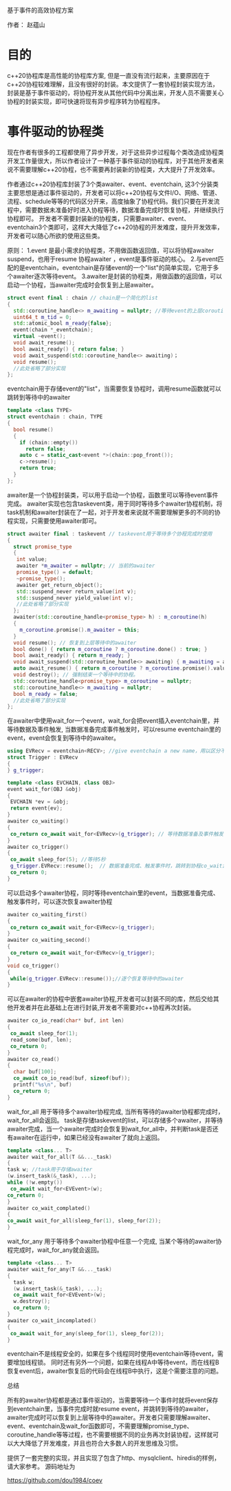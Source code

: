 
基于事件的高效协程方案

作者： 赵蕴山

# 目的

 c++20协程库是高性能的协程库方案, 但是一直没有流行起来，主要原因在于c++20协程较难理解，且没有很好的封装。本文提供了一套协程封装实现方法，封装是基于事件驱动的，将协程开发从其他代码中分离出来，开发人员不需要关心协程的封装实现，即可快速将现有异步程序转为协程程序。

# 事件驱动的协程类

现在作者有很多的工程都使用了异步开发，对于这些异步过程每个类改造成协程类开发工作量很大，所以作者设计了一种基于事件驱动的协程库，对于其他开发者来说不需要理解c++20协程，也不需要再封装新的协程类，大大提升了开发效率。

作者通过c++20协程库封装了3个类awaiter、event、eventchain, 这3个分装类主要思想是通过事件驱动的，开发者可以将c++20协程与文件I/O、网络、管道、流程、schedule等等的代码区分开来，高度抽象了协程代码。我们只要在开发流程中，需要数据未准备好时进入协程等待，数据准备完成时恢复协程，并继续执行协程即可。
开发者不需要封装新的协程类，只需要awaiter、event、eventchain3个类即可，这样大大降低了c++20协程的开发难度，提升开发效率，开发者可以随心所欲的使用这些类。

原则：
1.event 是最小需求的协程类，不用做函数返回值，可以将协程awaiter suspend，也用于resume 协程awaiter ，event是事件驱动的核心。
2.与event匹配的是eventchain，eventchain是存储event的一个"list"的简单实现，它用于多个awaiter逐次等待event。
3.awaiter是封装的协程类，用做函数的返回值，可以启动一个协程，当awaiter完成时会恢复到上层awaiter。

```cpp
struct event final : chain // chain是一个简化的list
{
  std::coroutine_handle<> m_awaiting = nullptr; //等待event的上层coroutine_handle
  uint64_t m_tid = 0;
  std::atomic_bool m_ready{false}; 
  event(chain *_eventchain);
  virtual ~event();
  void await_resume();
  bool await_ready() { return false; }
  void await_suspend(std::coroutine_handle<> awaiting)；
  void resume();
  //此处省略了部分实现
};
```

eventchain用于存储event的"list"，当需要恢复协程时，调用resume函数就可以跳转到等待中的awaiter

```cpp
template <class TYPE>
struct eventchain : chain, TYPE
{
  bool resume()
  {
    if (chain::empty())
      return false;
    auto c = static_cast<event *>(chain::pop_front());
    c->resume();
    return true;
  }
};
  ```

awaiter是一个协程封装类，可以用于启动一个协程，函数里可以等待event事件完成。
awaiter实现也包含taskevent类，用于同时等待多个awaiter协程机制，将task机制和awaiter封装在了一起，对于开发者来说就不需要理解更多的不同的协程实现，只需要使用awaiter即可。

```cpp
struct awaiter final : taskevent // taskevent用于等待多个协程完成时使用
{
  struct promise_type 
  {   
   int value;   
   awaiter *m_awaiter = nullptr; // 当前的awaiter
   promise_type() = default;
   ~promise_type();
   awaiter get_return_object();
   std::suspend_never return_value(int v);
   std::suspend_never yield_value(int v); 
   //此处省略了部分实现
  };
  awaiter(std::coroutine_handle<promise_type> h) : m_coroutine(h)
  {
    m_coroutine.promise().m_awaiter = this;
  }
  void resume(); // 恢复到上层等待中的awaiter
  bool done() { return m_coroutine ? m_coroutine.done() : true; }
  bool await_ready() { return m_ready; } 
  void await_suspend(std::coroutine_handle<> awaiting) { m_awaiting = awaiting; }
  auto await_resume() { return m_coroutine ? m_coroutine.promise().value : 0; }
  void destroy(); // 强制结束一个等待中的协程。
  std::coroutine_handle<promise_type> m_coroutine = nullptr;
  std::coroutine_handle<> m_awaiting = nullptr; 
  bool m_ready = false;
  //此处省略了部分实现
};
```

 在awaiter中使用wait_for一个event，wait_for会把event插入eventchain里，并等待数据及事件触发, 当数据准备完成事件触发时，可以resume eventchain里的event，event会恢复到等待中的awaiter。

```cpp
using EVRecv = eventchain<RECV>; //give eventchain a new name，用以区分不同的等待事件
struct Trigger : EVRecv
{
} g_trigger;

template <class EVCHAIN, class OBJ>
event wait_for(OBJ &obj)
{
 EVCHAIN *ev = &obj;
 return event{ev};
}
awaiter co_waiting()
{ 
 co_return co_await wait_for<EVRecv>(g_trigger); // 等待数据准备及事件触发
}
awaiter co_trigger()
{
 co_await sleep_for(5); //等待5秒
 g_trigger.EVRecv::resume();  // 数据准备完成、触发事件时，跳转到协程co_waiting
 co_return 0;
}
```

可以启动多个awaiter协程，同时等待eventchain里的event，当数据准备完成、触发事件时，可以逐次恢复awaiter协程

```cpp
awaiter co_waiting_first()
{ 
 co_return co_await wait_for<EVRecv>(g_trigger); 
}
awaiter co_waiting_second()
{ 
 co_return co_await wait_for<EVRecv>(g_trigger); 
}
void co_trigger()
{
 while(g_trigger.EVRecv::resume());//逐个恢复等待中的awaiter
}
```

 可以在awaiter的协程中嵌套awaiter协程,开发者可以封装不同的库，然后交给其他开发者并在此基础上在进行封装,开发者不需要对c++协程再次封装。

```cpp
awaiter co_io_read(char* buf, int len)
{
 co_await sleep_for(1);
 read_some(buf, len);
 co_return 0;
}
awaiter co_read()
{
  char buf[100];
  co_await co_io_read(buf, sizeof(buf));  
  printf("%s\n", buf)
  co_return 0;
}
```

wait_for_all 用于等待多个awaiter协程完成, 当所有等待的awaiter协程都完成时，wait_for_all会返回。
task是存储taskevent的list，可以存储多个awaiter，并等待awaiter完成，当一个awaiter完成时会恢复到wait_for_all中，并判断task是否还有awaiter在运行中，如果已经没有awaiter了就向上返回。

  ```cpp
 template <class... T>
 awaiter wait_for_all(T &&..._task)
 {
  task w; //task用于存储awaiter
  (w.insert_task(&_task), ...);
  while (!w.empty()) 
   co_await wait_for<EVEvent>(w);
  co_return 0;
}
awaiter co_wait_complated()
{
  co_await wait_for_all(sleep_for(1), sleep_for(2));
}
```

wait_for_any 用于等待多个awaiter协程中任意一个完成, 当某个等待的awaiter协程完成时，wait_for_any就会返回。

```cpp
template <class... T>
awaiter wait_for_any(T &&..._task)
{
  task w;
  (w.insert_task(&_task), ...);
  co_await wait_for<EVEvent>(w);
  w.destroy();
  co_return 0;
}
awaiter co_wait_incomplated()
{
 co_await wait_for_any(sleep_for(1), sleep_for(2));
}
```

eventchain不是线程安全的，如果在多个线程同时使用eventchain等待event，需要增加线程锁。
同时还有另外一个问题，如果在线程A中等待event，而在线程B恢复event后，awaiter恢复后的代码会在线程B中执行，这是个需要注意的问题。

总结

所有的awaiter协程都是通过事件驱动的，当需要等待一个事件时就将event保存到eventchain里，当事件完成时就resume event，并跳转到等待的awaiter，awaiter完成时可以恢复到上层等待中的awaiter。开发者只需要理解awaiter、event、eventchain及wait_for函数即可，不需要理解promise_type、coroutine_handle等等过程，也不需要根据不同的业务再次封装协程，这样就可以大大降低了开发难度，并且也符合大多数人的开发思维及习惯。

提供了一套完整的实现，并且实现了包含了http、mysqlclient、hiredis的样例，请大家参考。
源码地址为

<https://github.com/dou1984/coev>
